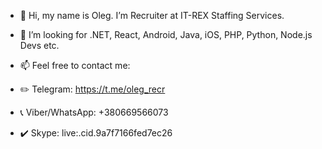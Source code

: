 - 👋 Hi, my name is Oleg. I’m Recruiter at IT-REX Staffing Services.
- 👀 I’m looking for .NET, React, Android, Java, iOS, PHP, Python, Node.js Devs etc.

- 📫 Feel free to contact me:
- ✏️ Telegram: https://t.me/oleg_recr
- 📞 Viber/WhatsApp: +380669566073
- ✔️ Skype: live:.cid.9a7f7166fed7ec26

<!---
OlegRecruiter/OlegRecruiter is a ✨ special ✨ repository because its `README.md` (this file) appears on your GitHub profile.
You can click the Preview link to take a look at your changes.
--->
